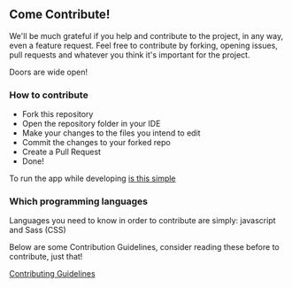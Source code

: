 ## Come Contribute!

We'll be much grateful if you help and contribute to the project, in any way, even a feature request.
Feel free to contribute by forking, opening issues, pull requests and whatever you think it's important for the project.

Doors are wide open!


### How to contribute

- Fork this repository
- Open the repository folder in your IDE
- Make your changes to the files you intend to edit
- Commit the changes to your forked repo
- Create a Pull Request
- Done!

To run the app while developing [is this simple](https://github.com/720kb/ndm/blob/master/doc/DEVELOP.md)

### Which programming languages

Languages you need to know in order to contribute are simply: javascript and Sass (CSS)

Below are some Contribution Guidelines, consider reading these before to contribute, just that!

[Contributing Guidelines](https://github.com/720kb/ndm/blob/master/CONTRIBUTING.md)


